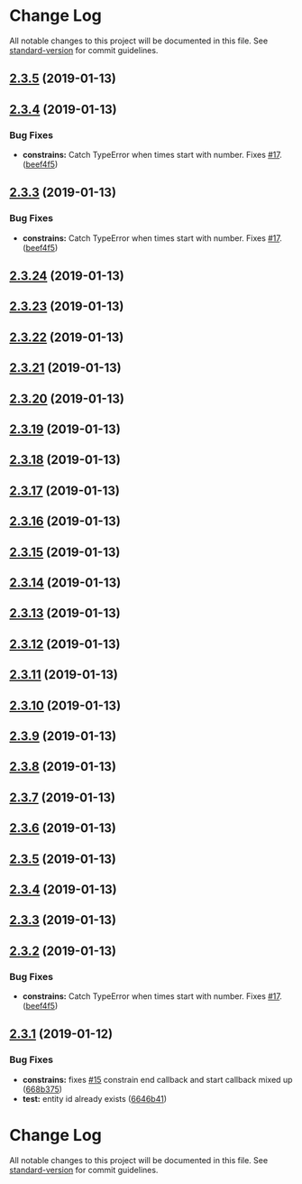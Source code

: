 # Change Log

All notable changes to this project will be documented in this file. See [standard-version](https://github.com/conventional-changelog/standard-version) for commit guidelines.

<a name="2.3.5"></a>
## [2.3.5](https://gitlab.danielha.tk/HA/appdaemon-motion-lights/compare/v2.3.4...v2.3.5) (2019-01-13)



<a name="2.3.4"></a>
## [2.3.4](https://gitlab.danielha.tk/HA/appdaemon-motion-lights/compare/v2.3.1...v2.3.4) (2019-01-13)


### Bug Fixes

* **constrains:** Catch TypeError when times start with number. Fixes [#17](https://gitlab.danielha.tk/HA/appdaemon-motion-lights/issues/17). ([beef4f5](https://gitlab.danielha.tk/HA/appdaemon-motion-lights/commit/beef4f5))



<a name="2.3.3"></a>
## [2.3.3](https://gitlab.danielha.tk/HA/appdaemon-motion-lights/compare/v2.3.1...v2.3.3) (2019-01-13)


### Bug Fixes

* **constrains:** Catch TypeError when times start with number. Fixes [#17](https://gitlab.danielha.tk/HA/appdaemon-motion-lights/issues/17). ([beef4f5](https://gitlab.danielha.tk/HA/appdaemon-motion-lights/commit/beef4f5))



<a name="2.3.24"></a>
## [2.3.24](https://gitlab.danielha.tk/HA/appdaemon-motion-lights/compare/v2.3.3...v2.3.24) (2019-01-13)



<a name="2.3.23"></a>
## [2.3.23](https://gitlab.danielha.tk/HA/appdaemon-motion-lights/compare/v2.3.3...v2.3.23) (2019-01-13)



<a name="2.3.22"></a>
## [2.3.22](https://gitlab.danielha.tk/HA/appdaemon-motion-lights/compare/v2.3.3...v2.3.22) (2019-01-13)



<a name="2.3.21"></a>
## [2.3.21](https://gitlab.danielha.tk/HA/appdaemon-motion-lights/compare/v2.3.3...v2.3.21) (2019-01-13)



<a name="2.3.20"></a>
## [2.3.20](https://gitlab.danielha.tk/HA/appdaemon-motion-lights/compare/v2.3.3...v2.3.20) (2019-01-13)



<a name="2.3.19"></a>
## [2.3.19](https://gitlab.danielha.tk/HA/appdaemon-motion-lights/compare/v2.3.3...v2.3.19) (2019-01-13)



<a name="2.3.18"></a>
## [2.3.18](https://gitlab.danielha.tk/HA/appdaemon-motion-lights/compare/v2.3.3...v2.3.18) (2019-01-13)



<a name="2.3.17"></a>
## [2.3.17](https://gitlab.danielha.tk/HA/appdaemon-motion-lights/compare/v2.3.3...v2.3.17) (2019-01-13)



<a name="2.3.16"></a>
## [2.3.16](https://gitlab.danielha.tk/HA/appdaemon-motion-lights/compare/v2.3.2...v2.3.16) (2019-01-13)



<a name="2.3.15"></a>
## [2.3.15](https://gitlab.danielha.tk/HA/appdaemon-motion-lights/compare/v2.3.2...v2.3.15) (2019-01-13)



<a name="2.3.14"></a>
## [2.3.14](https://gitlab.danielha.tk/HA/appdaemon-motion-lights/compare/v2.3.2...v2.3.14) (2019-01-13)



<a name="2.3.13"></a>
## [2.3.13](https://gitlab.danielha.tk/HA/appdaemon-motion-lights/compare/v2.3.2...v2.3.13) (2019-01-13)



<a name="2.3.12"></a>
## [2.3.12](https://gitlab.danielha.tk/HA/appdaemon-motion-lights/compare/v2.3.2...v2.3.12) (2019-01-13)



<a name="2.3.11"></a>
## [2.3.11](https://gitlab.danielha.tk/HA/appdaemon-motion-lights/compare/v2.3.2...v2.3.11) (2019-01-13)



<a name="2.3.10"></a>
## [2.3.10](https://gitlab.danielha.tk/HA/appdaemon-motion-lights/compare/v2.3.2...v2.3.10) (2019-01-13)



<a name="2.3.9"></a>
## [2.3.9](https://gitlab.danielha.tk/HA/appdaemon-motion-lights/compare/v2.3.2...v2.3.9) (2019-01-13)



<a name="2.3.8"></a>
## [2.3.8](https://gitlab.danielha.tk/HA/appdaemon-motion-lights/compare/v2.3.2...v2.3.8) (2019-01-13)



<a name="2.3.7"></a>
## [2.3.7](https://gitlab.danielha.tk/HA/appdaemon-motion-lights/compare/v2.3.2...v2.3.7) (2019-01-13)



<a name="2.3.6"></a>
## [2.3.6](https://gitlab.danielha.tk/HA/appdaemon-motion-lights/compare/v2.3.2...v2.3.6) (2019-01-13)



<a name="2.3.5"></a>
## [2.3.5](https://gitlab.danielha.tk/HA/appdaemon-motion-lights/compare/v2.3.2...v2.3.5) (2019-01-13)



<a name="2.3.4"></a>
## [2.3.4](https://gitlab.danielha.tk/HA/appdaemon-motion-lights/compare/v2.3.2...v2.3.4) (2019-01-13)



<a name="2.3.3"></a>
## [2.3.3](https://gitlab.danielha.tk/HA/appdaemon-motion-lights/compare/v2.3.2...v2.3.3) (2019-01-13)



<a name="2.3.2"></a>
## [2.3.2](https://gitlab.danielha.tk/HA/appdaemon-motion-lights/compare/v2.3.1...v2.3.2) (2019-01-13)


### Bug Fixes

* **constrains:** Catch TypeError when times start with number. Fixes [#17](https://gitlab.danielha.tk/HA/appdaemon-motion-lights/issues/17). ([beef4f5](https://gitlab.danielha.tk/HA/appdaemon-motion-lights/commit/beef4f5))



<a name="2.3.1"></a>
## [2.3.1](https://gitlab.danielha.tk/HA/appdaemon-motion-lights/compare/v2.3.0...v2.3.1) (2019-01-12)


### Bug Fixes

* **constrains:** fixes [#15](https://gitlab.danielha.tk/HA/appdaemon-motion-lights/issues/15) constrain end callback and start callback mixed up ([668b375](https://gitlab.danielha.tk/HA/appdaemon-motion-lights/commit/668b375))
* **test:** entity id already exists ([6646b41](https://gitlab.danielha.tk/HA/appdaemon-motion-lights/commit/6646b41))



# Change Log

All notable changes to this project will be documented in this file. See [standard-version](https://github.com/conventional-changelog/standard-version) for commit guidelines.

